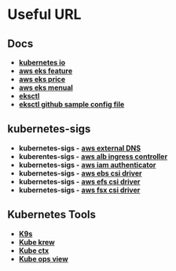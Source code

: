 # Useful URL

## Docs

* [**kubernetes io**](https://kubernetes.io/)
* [**aws eks feature**](https://aws.amazon.com/ko/eks/features/)
* [**aws eks price**](https://aws.amazon.com/ko/eks/pricing/)
* [**aws eks menual**](https://docs.aws.amazon.com/ko\_kr/eks/latest/userguide/getting-started.html)
* [**eksctl**](https://eksctl.io/)
* [**eksctl github sample config file**](https://github.com/weaveworks/eksctl/tree/main/examples)

## kubernetes-sigs

* **kubernetes-sigs -** [**aws external DNS**](https://github.com/kubernetes-sigs/external-dns)
* **kuberentes-sigs -** [**aws alb ingress controller** ](https://github.com/kubernetes-sigs/aws-alb-ingress-controller)
* **kubernetes-sigs -** [**aws iam authenticator**](https://github.com/kubernetes-sigs/aws-iam-authenticator)
* **kubernetes-sigs -** [**aws ebs csi driver**](https://github.com/kubernetes-sigs/aws-ebs-csi-driver)
* **kubernetes-sigs -** [**aws efs csi driver**](https://github.com/kubernetes-sigs/aws-efs-csi-driver)
* **kubernetes-sigs -** [**aws fsx csi driver**](https://github.com/kubernetes-sigs/aws-fsx-csi-driver)

## Kubernetes Tools

* [**K9s** ](https://github.com/derailed/k9s)
* [**Kube krew**](https://github.com/kubernetes-sigs/krew)
* [**Kube ctx**](https://github.com/kubernetes-sigs/krew-index/blob/master/plugins.md)
* [**Kube ops view**](https://codeberg.org/hjacobs/kube-ops-view)



&#x20;



